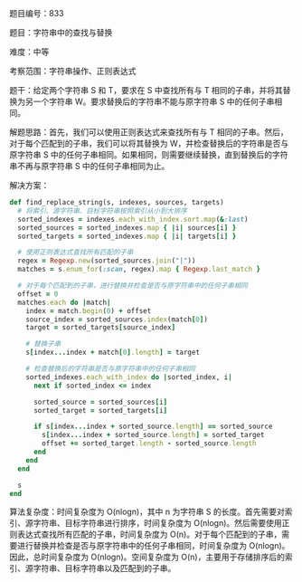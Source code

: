 题目编号：833

题目：字符串中的查找与替换

难度：中等

考察范围：字符串操作、正则表达式

题干：给定两个字符串 S 和 T，要求在 S 中查找所有与 T 相同的子串，并将其替换为另一个字符串 W。要求替换后的字符串不能与原字符串 S 中的任何子串相同。

解题思路：首先，我们可以使用正则表达式来查找所有与 T 相同的子串。然后，对于每个匹配到的子串，我们可以将其替换为 W，并检查替换后的字符串是否与原字符串 S 中的任何子串相同。如果相同，则需要继续替换，直到替换后的字符串不再与原字符串 S 中的任何子串相同为止。

解决方案：

```ruby
def find_replace_string(s, indexes, sources, targets)
  # 将索引、源字符串、目标字符串按照索引从小到大排序
  sorted_indexes = indexes.each_with_index.sort.map(&:last)
  sorted_sources = sorted_indexes.map { |i| sources[i] }
  sorted_targets = sorted_indexes.map { |i| targets[i] }

  # 使用正则表达式查找所有匹配的子串
  regex = Regexp.new(sorted_sources.join("|"))
  matches = s.enum_for(:scan, regex).map { Regexp.last_match }

  # 对于每个匹配到的子串，进行替换并检查是否与原字符串中的任何子串相同
  offset = 0
  matches.each do |match|
    index = match.begin(0) + offset
    source_index = sorted_sources.index(match[0])
    target = sorted_targets[source_index]

    # 替换子串
    s[index...index + match[0].length] = target

    # 检查替换后的字符串是否与原字符串中的任何子串相同
    sorted_indexes.each_with_index do |sorted_index, i|
      next if sorted_index <= index

      sorted_source = sorted_sources[i]
      sorted_target = sorted_targets[i]

      if s[index...index + sorted_source.length] == sorted_source
        s[index...index + sorted_source.length] = sorted_target
        offset += sorted_target.length - sorted_source.length
      end
    end
  end

  s
end
```

算法复杂度：时间复杂度为 O(nlogn)，其中 n 为字符串 S 的长度。首先需要对索引、源字符串、目标字符串进行排序，时间复杂度为 O(nlogn)。然后需要使用正则表达式查找所有匹配的子串，时间复杂度为 O(n)。对于每个匹配到的子串，需要进行替换并检查是否与原字符串中的任何子串相同，时间复杂度为 O(nlogn)。因此，总时间复杂度为 O(nlogn)。空间复杂度为 O(n)，主要用于存储排序后的索引、源字符串、目标字符串以及匹配到的子串。
